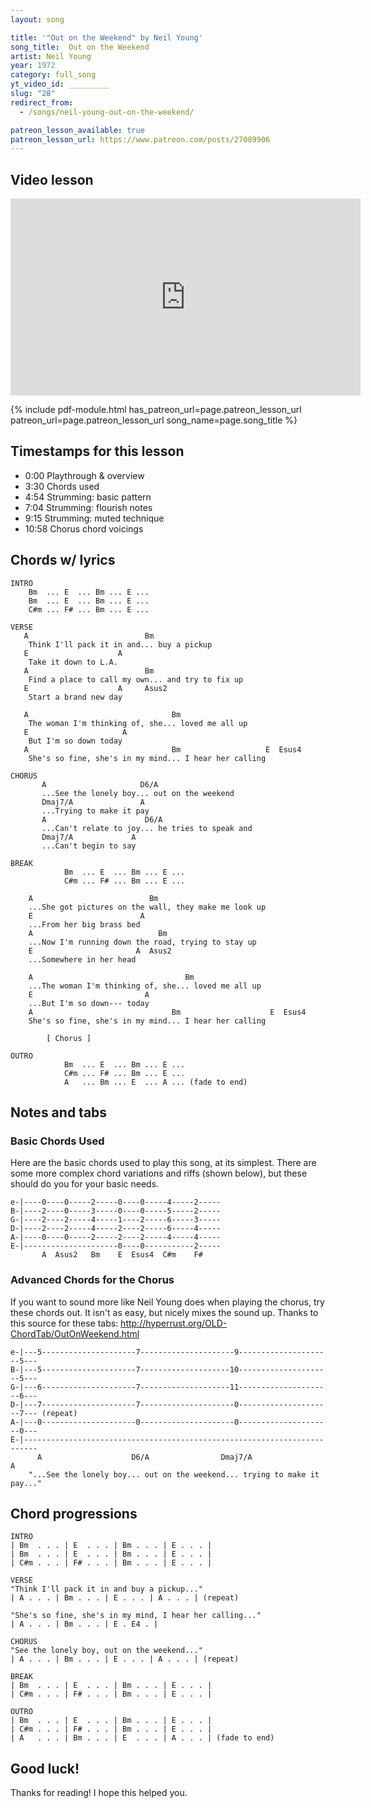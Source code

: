 ```yaml
---
layout: song

title: '"Out on the Weekend" by Neil Young'
song_title:  Out on the Weekend
artist: Neil Young
year: 1972
category: full_song
yt_video_id: _________
slug: "28"
redirect_from:
  - /songs/neil-young-out-on-the-weekend/

patreon_lesson_available: true
patreon_lesson_url: https://www.patreon.com/posts/27089906
---
```


<!-- https://www.patreon.com/posts/27089906 -->

## Video lesson

<iframe width="560" height="315" src="https://www.youtube.com/embed/PbKgfvlDrow?showinfo=0" frameborder="0" allowfullscreen></iframe>

{% include pdf-module.html has_patreon_url=page.patreon_lesson_url patreon_url=page.patreon_lesson_url song_name=page.song_title %}

## Timestamps for this lesson

- 0:00 Playthrough & overview
- 3:30 Chords used
- 4:54 Strumming: basic pattern
- 7:04 Strumming: flourish notes
- 9:15 Strumming: muted technique
- 10:58 Chorus chord voicings

## Chords w/ lyrics

    INTRO
        Bm  ... E  ... Bm ... E ...
        Bm  ... E  ... Bm ... E ...    
        C#m ... F# ... Bm ... E ...

    VERSE
       A                          Bm
        Think I'll pack it in and... buy a pickup
       E                    A
        Take it down to L.A.
       A                          Bm
        Find a place to call my own... and try to fix up
       E                    A     Asus2
        Start a brand new day

       A                                Bm
        The woman I'm thinking of, she... loved me all up
       E                     A
        But I'm so down today
       A                                Bm                   E  Esus4
        She's so fine, she's in my mind... I hear her calling

    CHORUS    
           A                     D6/A
           ...See the lonely boy... out on the weekend
           Dmaj7/A               A
           ...Trying to make it pay
           A                      D6/A
           ...Can't relate to joy... he tries to speak and
           Dmaj7/A             A
           ...Can't begin to say

    BREAK
                Bm  ... E  ... Bm ... E ...
                C#m ... F# ... Bm ... E ...

        A                          Bm
        ...She got pictures on the wall, they make me look up
        E                        A
        ...From her big brass bed
        A                            Bm
        ...Now I'm running down the road, trying to stay up
        E                       A  Asus2
        ...Somewhere in her head

        A                                  Bm
        ...The woman I'm thinking of, she... loved me all up
        E                         A
        ...But I'm so down--- today
        A                               Bm                    E  Esus4
        She's so fine, she's in my mind... I hear her calling

            [ Chorus ]

    OUTRO
                Bm  ... E  ... Bm ... E ...
                C#m ... F# ... Bm ... E ...
                A   ... Bm ... E  ... A ... (fade to end)

## Notes and tabs

### Basic Chords Used
Here are the basic chords used to play this song, at its simplest. There are some more complex chord variations and riffs (shown below), but these should do you for your basic needs.

    e-|----0----0-----2-----0----0-----4-----2-----
    B-|----2----0-----3-----0----0-----5-----2-----
    G-|----2----2-----4-----1----2-----6-----3-----
    D-|----2----2-----4-----2----2-----6-----4-----
    A-|----0----0-----2-----2----2-----4-----4-----
    E-|---------------------0----0-----------2-----
           A  Asus2   Bm    E  Esus4  C#m    F#

### Advanced Chords for the Chorus
If you want to sound more like Neil Young does when playing the chorus, try these chords out. It isn't as easy, but nicely mixes the sound up. Thanks to this source for these tabs: http://hyperrust.org/OLD-ChordTab/OutOnWeekend.html

    e-|---5---------------------7---------------------9---------------------5---
    B-|---5---------------------7--------------------10---------------------5---
    G-|---6---------------------7--------------------11---------------------6---
    D-|---7---------------------7---------------------0---------------------7--- (repeat)
    A-|---0---------------------0---------------------0---------------------0---
    E-|-------------------------------------------------------------------------
          A                    D6/A                Dmaj7/A                  A
        "...See the lonely boy... out on the weekend... trying to make it pay..."

## Chord progressions

    INTRO
    | Bm  . . . | E  . . . | Bm . . . | E . . . |
    | Bm  . . . | E  . . . | Bm . . . | E . . . |
    | C#m . . . | F# . . . | Bm . . . | E . . . |

    VERSE
    "Think I'll pack it in and buy a pickup..."
    | A . . . | Bm . . . | E . . . | A . . . | (repeat)

    "She's so fine, she's in my mind, I hear her calling..."
    | A . . . | Bm . . . | E . E4 . |

    CHORUS
    "See the lonely boy, out on the weekend..."
    | A . . . | Bm . . . | E . . . | A . . . | (repeat)

    BREAK
    | Bm  . . . | E  . . . | Bm . . . | E . . . |
    | C#m . . . | F# . . . | Bm . . . | E . . . |

    OUTRO
    | Bm  . . . | E  . . . | Bm . . . | E . . . |
    | C#m . . . | F# . . . | Bm . . . | E . . . |
    | A   . . . | Bm . . . | E  . . . | A . . . | (fade to end)

## Good luck!

Thanks for reading! I hope this helped you.
